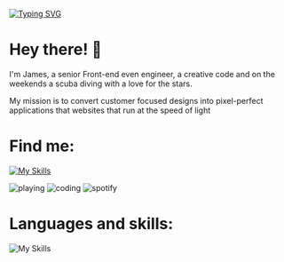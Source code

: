 [![Typing SVG](https://readme-typing-svg.herokuapp.com?font=Fira+Code&pause=1000&center=true&repeat=false&width=435&lines=Welcom+to+my+GitHub+profile)](https://git.io/typing-svg)



<h1>Hey there! 👋</h1>
I'm James, a senior Front-end even engineer, a creative code and on the weekends a scuba diving with a love for the stars.

My mission is to convert customer focused designs into pixel-perfect applications that websites that run at the speed of light


# Find me:
[![My Skills](https://skillicons.dev/icons?i=linkedin)](https://www.linkedin.com/in/james-worwood-3a231438/)


![playing](https://img.shields.io/badge/playing-starfield-blue)
![coding](https://img.shields.io/badge/coding-its%20a%20secert-purple?logo=visualstudiocode)
![spotify](https://img.shields.io/badge/listening%20to-matchbox%20twenty-red?logo=spotify)

# Languages and skills:
![My Skills](https://skillicons.dev/icons?i=js,ts,angular,react,vue,html,css,gitlab,jenkins,vscode,jest,kubernetes,tailwind,webpack,azure,bootstrap,docker,figma,git)
